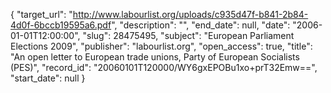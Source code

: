 {
  "target_url": "http://www.labourlist.org/uploads/c935d47f-b841-2b84-4d0f-6bccb19595a6.pdf", 
  "description": "", 
  "end_date": null, 
  "date": "2006-01-01T12:00:00", 
  "slug": 28475495, 
  "subject": "European Parliament Elections 2009", 
  "publisher": "labourlist.org", 
  "open_access": true, 
  "title": "An open letter to European trade unions, Party of European Socialists (PES)", 
  "record_id": "20060101T120000/WY6gxEPOBu1xo+prT32Emw==", 
  "start_date": null
}

